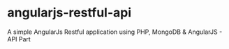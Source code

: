 angularjs-restful-api
=====================

A simple AngularJs Restful application using PHP, MongoDB &amp; AngularJS - API Part
